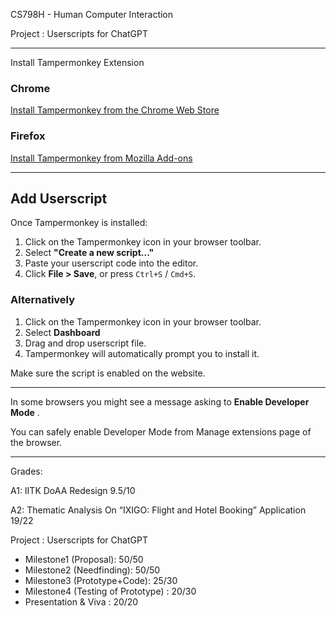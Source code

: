 CS798H - Human Computer Interaction

Project : Userscripts for ChatGPT

---

Install Tampermonkey Extension

### Chrome
[Install Tampermonkey from the Chrome Web Store](https://chromewebstore.google.com/detail/tampermonkey/dhdgffkkebhmkfjojejmpbldmpobfkfo)

### Firefox
[Install Tampermonkey from Mozilla Add-ons](https://addons.mozilla.org/en-US/firefox/addon/tampermonkey/)

---

## Add Userscript

Once Tampermonkey is installed:

1. Click on the Tampermonkey icon in your browser toolbar.
2. Select **"Create a new script..."**
3. Paste your userscript code into the editor.
4. Click **File > Save**, or press `Ctrl+S` / `Cmd+S`.

### Alternatively

1. Click on the Tampermonkey icon in your browser toolbar.
2. Select **Dashboard**
3. Drag and drop userscript file.
4. Tampermonkey will automatically prompt you to install it.

Make sure the script is enabled on the website.

---

In some browsers you might see a message asking to **Enable Developer Mode** .

You can safely enable Developer Mode from Manage extensions page of the browser.

---

Grades:

A1: IITK DoAA Redesign  9.5/10

A2: Thematic Analysis On “IXIGO: Flight and Hotel Booking”
Application  19/22

Project : Userscripts for ChatGPT
- Milestone1 (Proposal): 50/50
- Milestone2 (Needfinding): 50/50
- Milestone3 (Prototype+Code): 25/30
- Milestone4 (Testing of Prototype) : 20/30
- Presentation & Viva : 20/20
